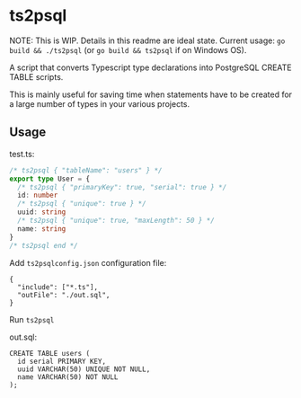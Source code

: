 # ts2psql

NOTE: This is WIP. Details in this readme are ideal state. Current usage: `go build && ./ts2psql` (or `go build && ts2psql` if on Windows OS).

A script that converts Typescript type declarations into PostgreSQL CREATE TABLE scripts.

This is mainly useful for saving time when statements have to be created for a large number of types in your various projects.

## Usage

test.ts:

```ts
/* ts2psql { "tableName": "users" } */
export type User = {
  /* ts2psql { "primaryKey": true, "serial": true } */
  id: number
  /* ts2psql { "unique": true } */
  uuid: string
  /* ts2psql { "unique": true, "maxLength": 50 } */
  name: string
}
/* ts2psql end */
```

Add `ts2psqlconfig.json` configuration file:

```
{
  "include": ["*.ts"],
  "outFile": "./out.sql",
}
```

Run `ts2psql`

out.sql:

```postgresql
CREATE TABLE users (
  id serial PRIMARY KEY,
  uuid VARCHAR(50) UNIQUE NOT NULL,
  name VARCHAR(50) NOT NULL
);
```
